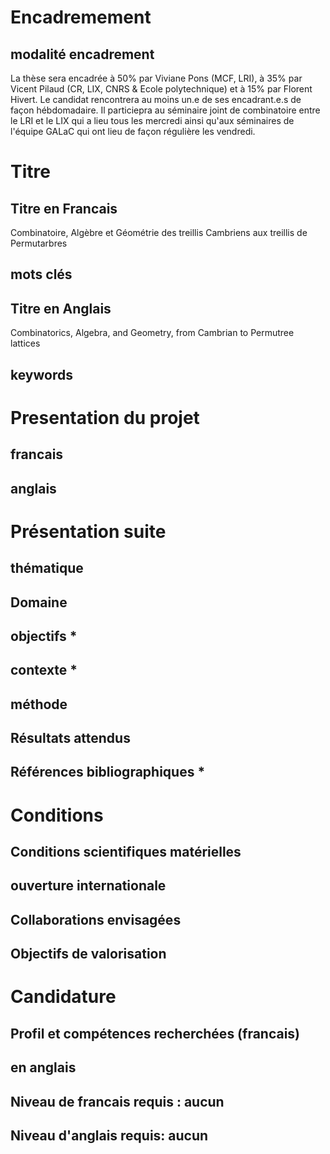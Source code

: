 # Encadremement

## modalité encadrement

La thèse sera encadrée à 50% par Viviane Pons (MCF, LRI), à 35% par Vicent Pilaud (CR, LIX, CNRS & Ecole polytechnique) et à 15% par Florent Hivert. Le candidat rencontrera au moins un.e de ses encadrant.e.s de façon hébdomadaire. Il particiepra au séminaire joint de combinatoire entre le LRI et le LIX qui a lieu tous les mercredi ainsi qu'aux séminaires de l'équipe GALaC qui ont lieu de façon régulière les vendredi. 

# Titre

## Titre en Francais

Combinatoire, Algèbre et Géométrie des treillis Cambriens aux treillis de Permutarbres


## mots clés


## Titre en Anglais 

Combinatorics, Algebra, and Geometry, from Cambrian to Permutree lattices

## keywords

# Presentation du projet

## francais

## anglais


# Présentation suite

## thématique

## Domaine

## objectifs *

## contexte *

## méthode

## Résultats attendus

## Références bibliographiques *

# Conditions 

## Conditions scientifiques matérielles

## ouverture internationale

## Collaborations envisagées

## Objectifs de valorisation

# Candidature

## Profil et compétences recherchées (francais)

## en anglais

## Niveau de francais requis : aucun
## Niveau d'anglais requis: aucun




